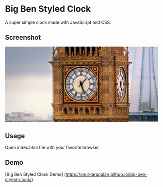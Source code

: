 ﻿# Big Ben Styled Clock

A super simple clock made with JavaScript and CSS.

## Screenshot

![Screenshot](/img/screenshot.png)

## Usage

Open index.html file with your favorite browser.

## Demo

[Big Ben Styled Clock Demo] (https://onurkaraoglan.github.io/big-ben-styled-clock/)